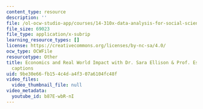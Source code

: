 ```yaml
---
content_type: resource
description: ''
file: /ol-ocw-studio-app/courses/14-310x-data-analysis-for-social-scientists-spring-2023/b87E-wbR-nI_captions.webvtt
file_size: 69023
file_type: application/x-subrip
learning_resource_types: []
license: https://creativecommons.org/licenses/by-nc-sa/4.0/
ocw_type: OCWFile
resourcetype: Other
title: Economics and Real World Impact with Dr. Sara Ellison & Prof. Esther Duflo
  captions
uid: 9be30e66-fb15-4c4d-a4f3-07a6104fc48f
video_files:
  video_thumbnail_file: null
video_metadata:
  youtube_id: b87E-wbR-nI
---
```

